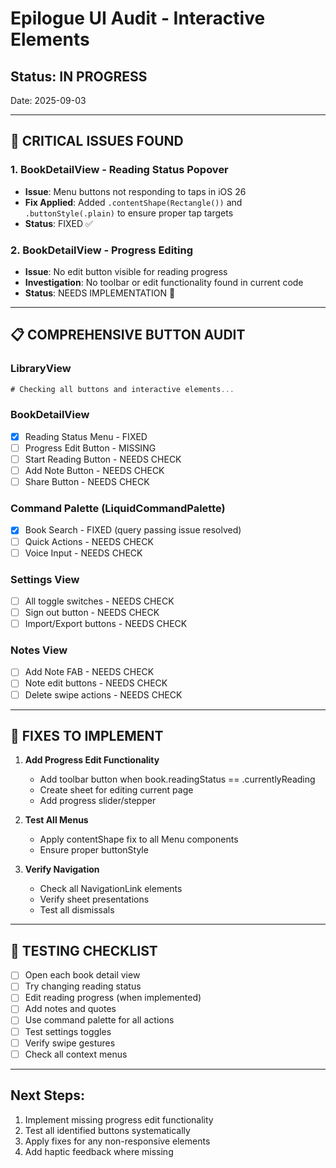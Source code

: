 # Epilogue UI Audit - Interactive Elements

## Status: IN PROGRESS
Date: 2025-09-03

---

## 🔴 CRITICAL ISSUES FOUND

### 1. BookDetailView - Reading Status Popover
- **Issue**: Menu buttons not responding to taps in iOS 26
- **Fix Applied**: Added `.contentShape(Rectangle())` and `.buttonStyle(.plain)` to ensure proper tap targets
- **Status**: FIXED ✅

### 2. BookDetailView - Progress Editing
- **Issue**: No edit button visible for reading progress
- **Investigation**: No toolbar or edit functionality found in current code
- **Status**: NEEDS IMPLEMENTATION 🚧

---

## 📋 COMPREHENSIVE BUTTON AUDIT

### LibraryView
```swift
# Checking all buttons and interactive elements...
```

### BookDetailView  
- [x] Reading Status Menu - FIXED
- [ ] Progress Edit Button - MISSING
- [ ] Start Reading Button - NEEDS CHECK
- [ ] Add Note Button - NEEDS CHECK
- [ ] Share Button - NEEDS CHECK

### Command Palette (LiquidCommandPalette)
- [x] Book Search - FIXED (query passing issue resolved)
- [ ] Quick Actions - NEEDS CHECK
- [ ] Voice Input - NEEDS CHECK

### Settings View
- [ ] All toggle switches - NEEDS CHECK
- [ ] Sign out button - NEEDS CHECK
- [ ] Import/Export buttons - NEEDS CHECK

### Notes View
- [ ] Add Note FAB - NEEDS CHECK
- [ ] Note edit buttons - NEEDS CHECK
- [ ] Delete swipe actions - NEEDS CHECK

---

## 🔧 FIXES TO IMPLEMENT

1. **Add Progress Edit Functionality**
   - Add toolbar button when book.readingStatus == .currentlyReading
   - Create sheet for editing current page
   - Add progress slider/stepper

2. **Test All Menus**
   - Apply contentShape fix to all Menu components
   - Ensure proper buttonStyle

3. **Verify Navigation**
   - Check all NavigationLink elements
   - Verify sheet presentations
   - Test all dismissals

---

## 📝 TESTING CHECKLIST

- [ ] Open each book detail view
- [ ] Try changing reading status
- [ ] Edit reading progress (when implemented)
- [ ] Add notes and quotes
- [ ] Use command palette for all actions
- [ ] Test settings toggles
- [ ] Verify swipe gestures
- [ ] Check all context menus

---

## Next Steps:
1. Implement missing progress edit functionality
2. Test all identified buttons systematically
3. Apply fixes for any non-responsive elements
4. Add haptic feedback where missing